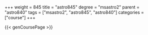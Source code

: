 +++
weight = 845
title = "astro845"
degree = "msastro2"
parent = "astro840"
tags = ["msastro2", "astro845", "astro840"]
categories = ["course"]
+++

{{< genCoursePage >}}
